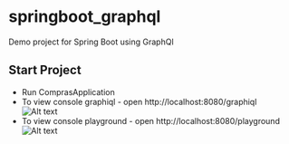 # springboot_graphql
Demo project for Spring Boot using GraphQl

## Start Project
- Run ComprasApplication
- To view console graphiql - open http://localhost:8080/graphiql
![Alt text](https://raw.github.com/MelissaTeodoro/springboot_graphql/main/docs/assets/graphql-graphiql.png)
- To view console playground - open http://localhost:8080/playground
![Alt text](https://raw.github.com/MelissaTeodoro/springboot_graphql/main/docs/assets/graphql-playground.png)
